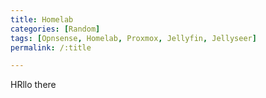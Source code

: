 ```yaml
---
title: Homelab 
categories: [Random]
tags: [Opnsense, Homelab, Proxmox, Jellyfin, Jellyseer]
permalink: /:title

---
```


HRllo there
